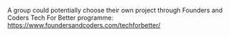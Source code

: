 A group could potentially choose their own project through Founders and
Coders Tech For Better programme:
<https://www.foundersandcoders.com/techforbetter/>